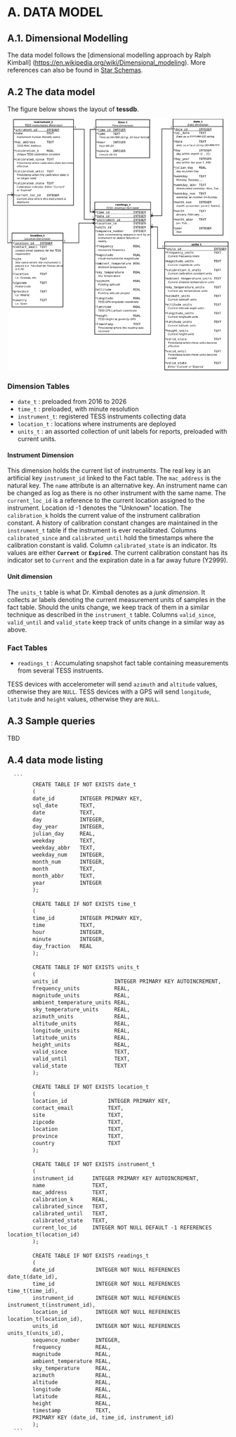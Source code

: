 # A. DATA MODEL

## A.1. Dimensional Modelling

The data model follows the [dimensional modelling approach by Ralph Kimball]
(https://en.wikipedia.org/wiki/Dimensional_modeling). More references can also be found in
[Star Schemas](https://en.wikipedia.org/wiki/Star_schema).

## A.2 The data model

The figure below shows the layout of **tessdb**.

![TESS Database Model](doc/tessdb-full.png)

### Dimension Tables

* `date_t`      : preloaded from 2016 to 2026
* `time_t`      : preloaded, with minute resolution
* `instrument_t`: registered TESS instruments collecting data
* `location_t`  : locations where instruments are deployed
* `units_t`     : an assorted collection of unit labels for reports, preloaded with current units.

#### Instrument Dimension

This dimension holds the current list of instruments. 
The real key is an artificial key `instrument_id` linked to the Fact table.
The `mac_address` is the natural key.
The `name` attribute is an alternative key. An instrument name can be changed
as log as there is no other instrument with the same name.
The `current_loc_id` is a reference to the current location assigned to the instrument.
Location id -1 denotes the "Unknown" location.
The `calibration_k` holds the current value of the instrument calibration constant.
A history of calibration constant changes are maintained in the `instrument_t` table
if the instrument is ever recalibrated. Columns `calibrated_since` and `calibrated_until`
hold the timestamps where the calibration constant is valid. Column `calibrated_state`
is an indicator. Its values are either **`Current`** or **`Expired`**. The current calibration
constant has its indicator set to `Current` and the expiration date in a far away future (Y2999).

#### Unit dimension

The `units_t` table is what Dr. Kimball denotes as a *junk dimension*. It collects ar labels denoting
the current measurement units of samples in the fact table. Should the units change, we keep track of them
in a similar technique as described in the `instrument_t` table. Columns `valid_since`, `valid_until` and
`valid_state` keep track of units change in a similar way as above.

### Fact Tables

* `readings_t` : Accumulating snapshot fact table containing measurements from several TESS instruents.

TESS devices with accelerometer will send `azimuth` and `altitude` values, otherwise they are `NULL`.
TESS devices with a GPS will send `longitude`, `latitude` and `height` values, otherwise they are `NULL`.

## A.3 Sample queries

TBD

## A.4 data mode listing

      ```
            CREATE TABLE IF NOT EXISTS date_t
            (
            date_id        INTEGER PRIMARY KEY, 
            sql_date       TEXT, 
            date           TEXT,
            day            INTEGER,
            day_year       INTEGER,
            julian_day     REAL,
            weekday        TEXT,
            weekday_abbr   TEXT,
            weekday_num    INTEGER,
            month_num      INTEGER,
            month          TEXT,
            month_abbr     TEXT,
            year           INTEGER
            );

            CREATE TABLE IF NOT EXISTS time_t
            (
            time_id        INTEGER PRIMARY KEY, 
            time           TEXT,
            hour           INTEGER,
            minute         INTEGER,
            day_fraction   REAL
            );

            CREATE TABLE IF NOT EXISTS units_t
            (
            units_id                  INTEGER PRIMARY KEY AUTOINCREMENT, 
            frequency_units           REAL,
            magnitude_units           REAL,
            ambient_temperature_units REAL,
            sky_temperature_units     REAL,
            azimuth_units             REAL,
            altitude_units            REAL,
            longitude_units           REAL,
            latitude_units            REAL,
            height_units              REAL,
            valid_since               TEXT,
            valid_until               TEXT,
            valid_state               TEXT
            );

            CREATE TABLE IF NOT EXISTS location_t
            (
            location_id             INTEGER PRIMARY KEY,
            contact_email           TEXT,
            site                    TEXT,
            zipcode                 TEXT,
            location                TEXT,
            province                TEXT,
            country                 TEXT
            );

            CREATE TABLE IF NOT EXISTS instrument_t
            (
            instrument_id      INTEGER PRIMARY KEY AUTOINCREMENT,
            name               TEXT,
            mac_address        TEXT, 
            calibration_k      REAL,
            calibrated_since   TEXT,
            calibrated_until   TEXT,
            calibrated_state   TEXT,
            current_loc_id     INTEGER NOT NULL DEFAULT -1 REFERENCES location_t(location_id)
            );

            CREATE TABLE IF NOT EXISTS readings_t
            (
            date_id             INTEGER NOT NULL REFERENCES date_t(date_id), 
            time_id             INTEGER NOT NULL REFERENCES time_t(time_id), 
            instrument_id       INTEGER NOT NULL REFERENCES instrument_t(instrument_id),
            location_id         INTEGER NOT NULL REFERENCES location_t(location_id),
            units_id            INTEGER NOT NULL REFERENCES units_t(units_id),
            sequence_number     INTEGER,
            frequency           REAL,
            magnitude           REAL,
            ambient_temperature REAL,
            sky_temperature     REAL,
            azimuth             REAL,
            altitude            REAL,
            longitude           REAL,
            latitude            REAL,
            height              REAL,
            timestamp           TEXT,
            PRIMARY KEY (date_id, time_id, instrument_id)
            );
      ```